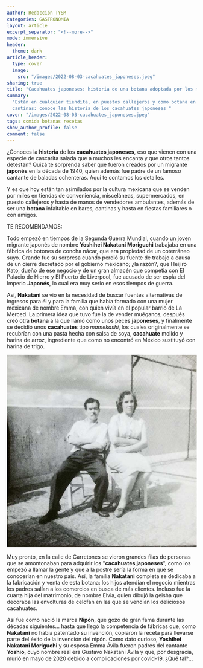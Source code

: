```yaml
---
author: Redacción TYSM
categories: GASTRONOMIA
layout: article
excerpt_separator: "<!--more-->"
mode: immersive
header:
  theme: dark
article_header:
  type: cover
  image:
    src: "/images/2022-08-03-cacahuates_japoneses.jpeg"
sharing: true
title: "Cacahuates japoneses: historia de una botana adoptada por los mexicanos"
summary:
  "Están en cualquier tiendita, en puestos callejeros y como botana en las
  cantinas: conoce las historia de los cacahuates japoneses "
cover: "/images/2022-08-03-cacahuates_japoneses.jpeg"
tags: comida botanas recetas
show_author_profile: false
comment: false
---
```


¿Conoces la **historia** de los **cacahuates japoneses**, eso que vienen con una especie de cascarita salada que a muchos les encanta y que otros tantos detestan? Quizá te sorprenda saber que fueron creados por un migrante **japonés** en la década de 1940, quien además fue padre de un famoso cantante de baladas ochenteras. Aquí te contamos los detalles.

Y es que hoy están tan asimilados por la cultura mexicana que se venden por miles en tiendas de conveniencia, misceláneas, supermercados, en puesto callejeros y hasta de manos de vendedores ambulantes, además de ser una **botana** infaltable en bares, cantinas y hasta en fiestas familiares o con amigos.

TE RECOMENDAMOS:

Todo empezó en tiempos de la Segunda Guerra Mundial, cuando un joven migrante japonés de nombre **Yoshihei Nakatani Moriguchi** trabajaba en una fábrica de botones de concha nácar, que era propiedad de un coterráneo suyo. Grande fue su sorpresa cuando perdió su fuente de trabajo a causa de un cierre decretado por el gobierno mexicano; ¿la razón?, que Heijiro Kato, dueño de ese negocio y de un gran almacén que competía con El Palacio de Hierro y El Puerto de Liverpool, fue acusado de ser espía del Imperio **Japonés**, lo cual era muy serio en esos tiempos de guerra.

Así, **Nakatani** se vio en la necesidad de buscar fuentes alternativas de ingresos para él y para la familia que había formado con una mujer mexicana de nombre Emma, con quien vivía en el popular barrio de La Merced. La primera idea que tuvo fue la de vender muéganos, después creó otra **botana** a la que llamó como unos peces **japoneses**, y finalmente se decidió unos **cacahuates** tipo _mamekashi_, los cuales originalmente se recubrían con una pasta hecha con salsa de soya, **cacahuate** molido y harina de arroz, ingrediente que como no encontró en México sustituyó con harina de trigo.

![](/images/2022-08-03-matromonio_nakatani_historia_cacahuates_japoneses.jpeg)

Muy pronto, en la calle de Carretones se vieron grandes filas de personas que se amontonaban para adquirir los "**cacahuates japoneses**", como los empezó a llamar la gente y que a la postre sería la forma en que se conocerían en nuestro país. Así, la familia **Nakatani** completa se dedicaba a la fabricación y venta de esta botana: los hijos atendían el negocio mientras los padres salían a los comercios en busca de más clientes. Incluso fue la cuarta hija del matrimonio, de nombre Elvia, quien dibujó la geisha que decoraba las envolturas de celofán en las que se vendían los deliciosos cacahuates.

Así fue como nació la marca **Nipón**, que gozó de gran fama durante las décadas siguientes… hasta que llegó la competencia de fábricas que, como **Nakatani** no había patentado su invención, copiaron la receta para llevarse parte del éxito de la invención del nipón. Como dato curioso, **Yoshihei Nakatani Moriguchi** y su esposa Emma Ávila fueron padres del cantante **Yoshio**, cuyo nombre real era Gustavo Nakatani Ávila y que, por desgracia, murió en mayo de 2020 debido a complicaciones por covid-19. ¿Qué tal?…
